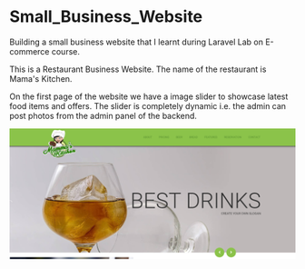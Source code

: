 # Small_Business_Website
Building a small business website that I learnt during Laravel Lab on E-commerce course. 

This is a Restaurant Business Website. The name of the restaurant is Mama's Kitchen.

On the first page of the website we have a image slider to showcase latest food items and offers. The slider is completely dynamic i.e. the admin can post photos from the admin panel of the backend.

![navigation_bar](https://github.com/munem-shahriar/Small_Business_Website/blob/master/img1.png)


